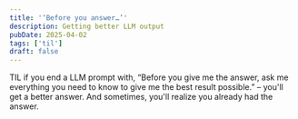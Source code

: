 ```yaml
---
title: '‘Before you answer…’'  
description: Getting better LLM output
pubDate: 2025-04-02
tags: ['til']
draft: false
---
```


TIL if you end a LLM prompt with, “Before you give me the answer, ask me everything you need to know to give me the best result possible.” – you'll get a better answer. And sometimes, you'll realize you already had the answer.